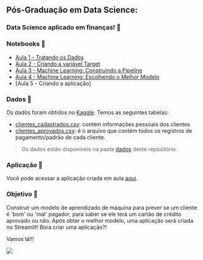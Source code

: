 ## Pós-Graduação em Data Science: 

### Data Science aplicado em finanças! 🤑

### Notebooks 📓

- [Aula 1 - Tratando os Dados](https://github.com/alura-tech/alura-tech-pos-data-science-credit-scoring-streamlit/blob/main/Notebooks/Aula_1.ipynb)
- [Aula 2 - Criando a variável Target](https://github.com/alura-tech/alura-tech-pos-data-science-credit-scoring-streamlit/blob/main/Notebooks/Aula_2.ipynb)
- [Aula 3 - Machine Learning: Construindo a Pipeline](https://github.com/alura-tech/alura-tech-pos-data-science-credit-scoring-streamlit/blob/main/Notebooks/Aula_3.ipynb)
- [Aula 4 - Machine Learning: Escolhendo o Melhor Modelo](https://github.com/alura-tech/alura-tech-pos-data-science-credit-scoring-streamlit/blob/main/Notebooks/Aula_4.ipynb)
- [Aula 5 - Criando a aplicação]

### Dados 🎲

Os dados foram obtidos no [Kaggle](https://www.kaggle.com/datasets/rikdifos/credit-card-approval-prediction). Temos as seguintes tabelas: 

- [clientes_cadastrados.csv](https://github.com/alura-tech/alura-tech-pos-data-science-credit-scoring-streamlit/blob/main/dados/clientes_cadastrados.csv): contém informações pessoais dos clientes
- [clientes_aprovados.csv](https://github.com/alura-tech/alura-tech-pos-data-science-credit-scoring-streamlit/blob/main/dados/clientes_aprovados.csv): é o arquivo que contém todos os registros de pagamento/padrão de cada cliente.

> Os dados estão disponíveis na pasta [dados](https://github.com/alura-tech/alura-tech-pos-data-science-credit-scoring-streamlit/tree/main/dados) deste repositório. 

### Aplicação 📲
Você pode acessar a aplicação criada em aula [aqui](https://share.streamlit.io/alura-tech/alura-tech-pos-data-science-credit-scoring-streamlit/main/app.py). 

### Objetivo 🎯
Construir um modelo de aprendizado de máquina para prever se um cliente é 'bom' ou 'mal' pagador, para saber se ele terá um cartão de crédito aprovado ou não. Após obter o melhor modelo, uma aplicação será criada no Streamlit! Bora criar uma aplicação?! 


Vamos lá!!! 
<p align="left"><img src='https://media.giphy.com/media/fNvXkjC50ywBW/giphy.gif'</p>

 
